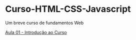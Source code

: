 # Curso-HTML-CSS-Javascript
 Um breve curso de fundamentos Web

[Aula 01 - Introdução ao Curso](\aulas\aula_01\aula_01.md)